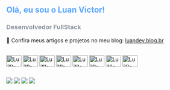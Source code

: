 ## <span style="color: #58a6ff">Olá, eu sou o Luan Victor!</span> 
### <span style="color: #8b949e">Desenvolvedor FullStack</span>

📝 Confira meus artigos e projetos no meu blog: [luandev.blog.br](https://luandev.blog.br)

<div style="display: inline_block"><br>
  <img align="center" alt="Luan-Java" height="30" width="40" src="https://cdn.jsdelivr.net/gh/devicons/devicon/icons/java/java-original.svg" style="filter: brightness(0.8);">
  <img align="center" alt="Luan-Spring" height="30" width="40" src="https://cdn.jsdelivr.net/gh/devicons/devicon/icons/spring/spring-original.svg" style="filter: brightness(0.8);">
  <img align="center" alt="Luan-Js" height="30" width="40" src="https://cdn.jsdelivr.net/gh/devicons/devicon/icons/javascript/javascript-original.svg" style="filter: brightness(0.8);">
  <img align="center" alt="Luan-Node" height="30" width="40" src="https://cdn.jsdelivr.net/gh/devicons/devicon/icons/nodejs/nodejs-original.svg" style="filter: brightness(0.8);">
  <img align="center" alt="Luan-HTML" height="30" width="40" src="https://cdn.jsdelivr.net/gh/devicons/devicon/icons/html5/html5-original.svg" style="filter: brightness(0.8);">
  <img align="center" alt="Luan-CSS" height="30" width="40" src="https://cdn.jsdelivr.net/gh/devicons/devicon/icons/css3/css3-original.svg" style="filter: brightness(0.8);">
  <img align="center" alt="Luan-Tailwind" height="30" width="40" src="https://icon.icepanel.io/Technology/svg/Tailwind-CSS.svg" style="filter: brightness(0.8);">
  <img align="center" alt="Luan-Python" height="30" width="40" src="https://cdn.jsdelivr.net/gh/devicons/devicon/icons/python/python-original.svg" style="filter: brightness(0.8);">
</div>

##

<div>
  <!-- Badges com tema mais escuro -->
  <a href="https://luandev.blog.br" target="_blank"><img src="https://img.shields.io/badge/Meu_Blog-181717?style=for-the-badge&logo=wordpress&logoColor=white&labelColor=0d1117" target="_blank"></a>
  <a href="https://www.linkedin.com/in/luanvictorchagas/" target="_blank"><img src="https://img.shields.io/badge/-LinkedIn-%230077B5?style=for-the-badge&logo=linkedin&logoColor=white&labelColor=0d1117" target="_blank"></a>
  <a href = "mailto:luanvictorchagas2015@gmail.com"><img src="https://img.shields.io/badge/-Gmail-%23333?style=for-the-badge&logo=gmail&logoColor=white&labelColor=0d1117" target="_blank"></a>
  <a href="https://github.com/LuanVictorGit" target="_blank"><img src="https://img.shields.io/badge/GitHub-181717?style=for-the-badge&logo=github&logoColor=white&labelColor=0d1117" target="_blank"></a>
</div>
